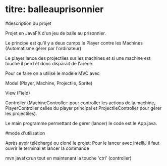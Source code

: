 # titre: balleauprisonnier

#description du projet

Projet en JavaFX d'un jeu de balle au prisonnier. 

Le principe est qu'il y a deux camps le Player contre les Machines (Automatisme gérer par l'ordinateur)

Le player lance des projectiles sur les machines et si une machine est touché il perd et donc disparait de l'arène. 

Pour ce faire on a utilisé le modèle MVC avec 
<p></p>
Model (Player, Machine, Projectile, Sprite) 
<p></p>
View (Field) 
<p></p>
Controller (MachineController: pour controller les actions de la machine, 
PlayerController celles du player principal et ProjectileController pour gérer les projectiles). 
<p></p>
Le main programme permettant de gérer (lancer) 
le code est le App.java.


#mode d'utilisation
<p></p>
Après avoir téléchargé ou cloné le projet:
Pour le lancer avec intelliJ il faut ouvrir le terminal et lancer la commande 
<p></p>
mvn javafx:run tout en maintenant la touche 'ctrl' (controller)
